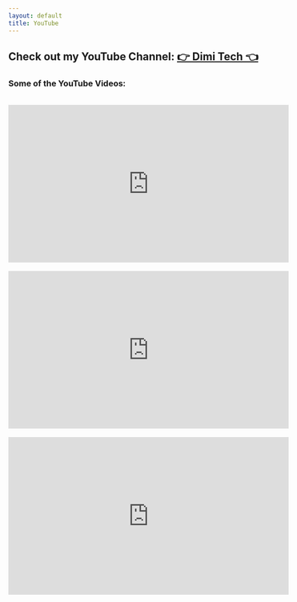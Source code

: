 ```yaml
---
layout: default
title: YouTube
---
```


## Check out my YouTube Channel: [👉 Dimi Tech 👈](https://www.youtube.com/channel/UCKqX92EEpKK40PXJTZ58ejw)

### Some of the YouTube Videos:

<br>
<div>
  <iframe width="560" height="315" src="https://www.youtube.com/embed/dhIAYrMXvL0?si=noXGSjkFc3EtcqI2" title="YouTube video player" frameborder="0" allow="accelerometer; autoplay; clipboard-write; encrypted-media; gyroscope; picture-in-picture; web-share" referrerpolicy="strict-origin-when-cross-origin" allowfullscreen></iframe>
</div>

<br>

<div>
  <iframe width="560" height="315" src="https://www.youtube.com/embed/Y3XWijJgdJs?si=ds0yTLHQQEmKm3EG" title="YouTube video player" frameborder="0" allow="accelerometer; autoplay; clipboard-write; encrypted-media; gyroscope; picture-in-picture; web-share" referrerpolicy="strict-origin-when-cross-origin" allowfullscreen></iframe>
</div>

<br>

<div>
  <iframe width="560" height="315" src="https://www.youtube.com/embed/jZbKmVBittE?si=wfYCkXsTu1bQJ3vt" title="YouTube video player" frameborder="0" allow="accelerometer; autoplay; clipboard-write; encrypted-media; gyroscope; picture-in-picture; web-share" referrerpolicy="strict-origin-when-cross-origin" allowfullscreen></iframe>
</div>
